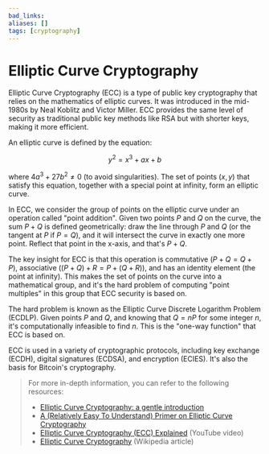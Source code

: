 ```yaml
---
bad_links: 
aliases: []
tags: [cryptography]
---
```

# Elliptic Curve Cryptography

Elliptic Curve Cryptography (ECC) is a type of public key cryptography that relies on the mathematics of elliptic curves. It was introduced in the mid-1980s by Neal Koblitz and Victor Miller. ECC provides the same level of security as traditional public key methods like RSA but with shorter keys, making it more efficient.

An elliptic curve is defined by the equation:

$$
y^2 = x^3 + ax + b
$$

where $4a^3 + 27b^2 \neq 0$ (to avoid singularities). The set of points $(x, y)$ that satisfy this equation, together with a special point at infinity, form an elliptic curve.

In ECC, we consider the group of points on the elliptic curve under an operation called "point addition". Given two points $P$ and $Q$ on the curve, the sum $P + Q$ is defined geometrically: draw the line through $P$ and $Q$ (or the tangent at $P$ if $P = Q$), and it will intersect the curve in exactly one more point. Reflect that point in the x-axis, and that's $P + Q$.

The key insight for ECC is that this operation is commutative ($P + Q = Q + P$), associative ($(P + Q) + R = P + (Q + R)$), and has an identity element (the point at infinity). This makes the set of points on the curve into a mathematical group, and it's the hard problem of computing "point multiples" in this group that ECC security is based on.

The hard problem is known as the Elliptic Curve Discrete Logarithm Problem (ECDLP). Given points $P$ and $Q$, and knowing that $Q = nP$ for some integer $n$, it's computationally infeasible to find $n$. This is the "one-way function" that ECC is based on.

ECC is used in a variety of cryptographic protocols, including key exchange (ECDH), digital signatures (ECDSA), and encryption (ECIES). It's also the basis for Bitcoin's cryptography.

> For more in-depth information, you can refer to the following resources:
> - [Elliptic Curve Cryptography: a gentle introduction](https://andrea.corbellini.name/2015/05/17/elliptic-curve-cryptography-a-gentle-introduction/)
> - [A (Relatively Easy To Understand) Primer on Elliptic Curve Cryptography](https://arstechnica.com/information-technology/2013/10/a-relatively-easy-to-understand-primer-on-elliptic-curve-cryptography/)
> - [Elliptic Curve Cryptography (ECC) Explained](https://www.youtube.com/watch?v=dCvB-mhkT0w) (YouTube video)
> - [Elliptic Curve Cryptography](https://en.wikipedia.org/wiki/Elliptic-curve_cryptography) (Wikipedia article)